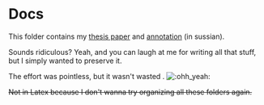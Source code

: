 # Docs

This folder contains my [thesis paper](./thesis.pdf) and [annotation](./annotation.pdf) (in sussian).

Sounds ridiculous?
Yeah, and you can laugh at me for writing all that stuff,
but I simply wanted to preserve it.

The effort was pointless, but it wasn't wasted
. ![:ohh_yeah:](https://steamcommunity-a.akamaihd.net/economy/emoticon/:ohh_yeah:)

~~Not in Latex because I don't wanna try organizing all these folders again.~~
